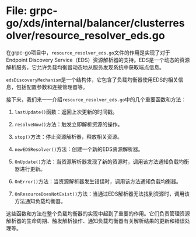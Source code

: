 # File: grpc-go/xds/internal/balancer/clusterresolver/resource_resolver_eds.go

在grpc-go项目中，`resource_resolver_eds.go`文件的作用是实现了对于Endpoint Discovery Service（EDS）资源解析器的支持。EDS是一个动态的资源解析服务，它允许负载均衡器动态地从服务发现系统中获取端点信息。

`edsDiscoveryMechanism`是一个结构体，它包含了负载均衡器使用EDS的相关信息，包括配置参数和连接管理器等。

接下来，我们来一一介绍`resource_resolver_eds.go`中的几个重要函数和方法：

1. `lastUpdate()`函数：返回上次更新的时间戳。

2. `resolveNow()`方法：触发立即解析资源的操作。

3. `stop()`方法：停止资源解析器，释放相关资源。

4. `newEDSResolver()`方法：创建一个新的EDS资源解析器。

5. `OnUpdate()`方法：当资源解析器发现了新的资源时，调用该方法通知负载均衡器进行更新。

6. `OnError()`方法：当资源解析器发生错误时，调用该方法通知负载均衡器。

7. `OnResourceDoesNotExist()`方法：当通过EDS解析器无法找到资源时，调用该方法通知负载均衡器。

这些函数和方法在整个负载均衡器的实现中起到了重要的作用。它们负责管理资源解析器的生命周期、触发解析操作、通知负载均衡器有关解析结果的更新和错误处理等。

